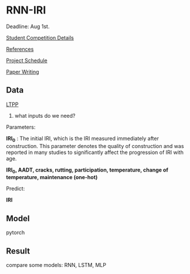 # RNN-IRI

Deadline: Aug 1st.

[Student Competition Details](https://infopave.fhwa.dot.gov/Reports/LtppDataContest)


[References](https://drive.google.com/drive/folders/1Kw7P4B-bj5MVt_pr8AEQhUe3BINDGKOC)

[Project Schedule](./schedule.md)

[Paper Writing](https://docs.google.com/document/d/1ej3aIgXhci1MoVNrvUFgNPYzbM2bNJzK/edit?usp=sharing&ouid=107909472107329344864&rtpof=true&sd=true)

## Data

[LTPP](https://infopave.fhwa.dot.gov/)

1. what inputs do we need? 


Parameters: 

**IRI<sub>0</sub>**  : The initial IRI, which is the IRI measured immediately after construction. This parameter denotes the quality of construction and was reported in many studies to significantly affect the progression of IRI with age.

**IRI<sub>0</sub>, AADT, cracks, rutting, participation, temperature, change of temperature, maintenance (one-hot)**

Predict:

**IRI**

## Model
pytorch



## Result
compare some models: RNN, LSTM, MLP
